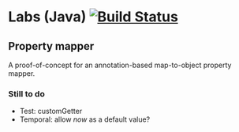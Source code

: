 # Labs (Java) [![Build Status][1]][2]
## Property mapper

A proof-of-concept for an annotation-based map-to-object property mapper.

### Still to do

* Test: customGetter
* Temporal: allow _now_ as a default value?

[1]: https://secure.travis-ci.org/cyChop/property-mapper.png
[2]: http://travis-ci.org/cyChop/property-mapper
